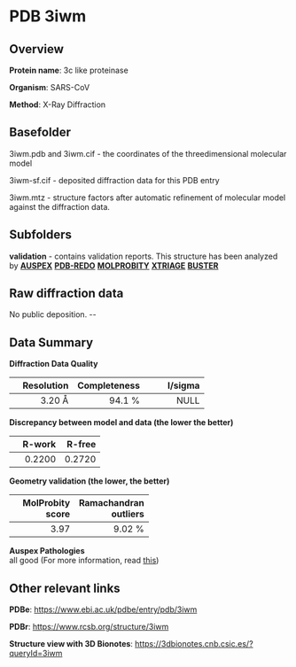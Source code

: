 # PDB 3iwm

## Overview

**Protein name**: 3c like proteinase

**Organism**: SARS-CoV

**Method**: X-Ray Diffraction

## Basefolder

3iwm.pdb and 3iwm.cif - the coordinates of the threedimensional molecular model

3iwm-sf.cif - deposited diffraction data for this PDB entry

3iwm.mtz - structure factors after automatic refinement of molecular model against the diffraction data.

## Subfolders





**validation** - contains validation reports. This structure has been analyzed by [**AUSPEX**](https://github.com/thorn-lab/coronavirus_structural_task_force/tree/master/pdb/3c_like_proteinase/SARS-CoV/3iwm/validation/auspex) [**PDB-REDO**](https://github.com/thorn-lab/coronavirus_structural_task_force/tree/master/pdb/3c_like_proteinase/SARS-CoV/3iwm/validation/pdb-redo) [**MOLPROBITY**](https://github.com/thorn-lab/coronavirus_structural_task_force/tree/master/pdb/3c_like_proteinase/SARS-CoV/3iwm/validation/molprobity) [**XTRIAGE**](https://github.com/thorn-lab/coronavirus_structural_task_force/blob/master/pdb/3c_like_proteinase/SARS-CoV/3iwm/validation/Xtriage_output.log) [**BUSTER**](https://www.globalphasing.com/buster/wiki/index.cgi?Covid19Pdb3IWM) 



## Raw diffraction data

No public deposition. --<br> 

## Data Summary
**Diffraction Data Quality**

|   | Resolution | Completeness| I/sigma |
|---|-------------:|----------------:|--------------:|
|   |3.20 Å|94.1  %|<img width=50/>NULL |

**Discrepancy between model and data (the lower the better)**

|   | **R-work**| **R-free**   
|---|-------------:|----------------:|           
||  0.2200|  0.2720|

**Geometry validation (the lower, the better)**

|   |**MolProbity<br>score**| **Ramachandran<br>outliers** 
|---|-------------:|----------------:|
||  3.97|  9.02 %|

**Auspex Pathologies**<br> all good (For more information, read [this](https://github.com/thorn-lab/coronavirus_structural_task_force/blob/master/pdb/3c_like_proteinase/SARS-CoV/3iwm/validation/auspex/3iwm_auspex_comments.txt))

 



## Other relevant links 
**PDBe**:  https://www.ebi.ac.uk/pdbe/entry/pdb/3iwm
 
**PDBr**: https://www.rcsb.org/structure/3iwm 

**Structure view with 3D Bionotes**: https://3dbionotes.cnb.csic.es/?queryId=3iwm


